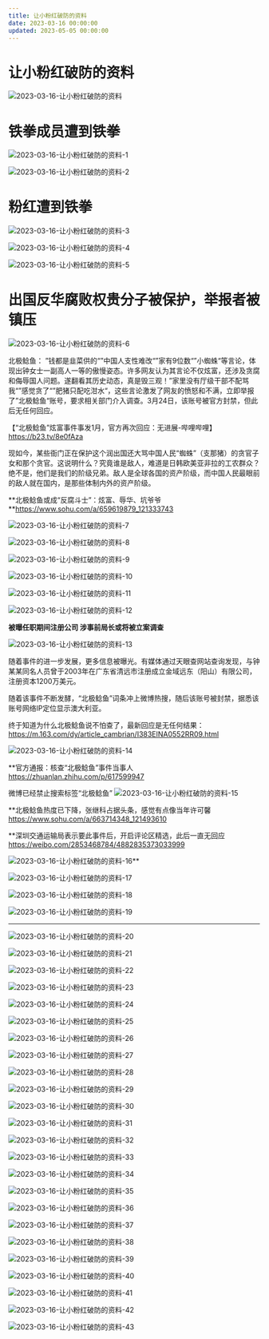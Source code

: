 ```yaml
---
title: 让小粉红破防的资料
date: 2023-03-16 00:00:00
updated: 2023-05-05 00:00:00
---
```


# 让小粉红破防的资料

![2023-03-16-让小粉红破防的资料](assets/2023-03-16-让小粉红破防的资料.jpeg)

# 铁拳成员遭到铁拳
![2023-03-16-让小粉红破防的资料-1](assets/2023-03-16-让小粉红破防的资料-1.jpeg)

![2023-03-16-让小粉红破防的资料-2](assets/2023-03-16-让小粉红破防的资料-2.jpeg)

# 粉红遭到铁拳
![2023-03-16-让小粉红破防的资料-3](assets/2023-03-16-让小粉红破防的资料-3.jpeg)

![2023-03-16-让小粉红破防的资料-4](assets/2023-03-16-让小粉红破防的资料-4.jpeg)

![2023-03-16-让小粉红破防的资料-5](assets/2023-03-16-让小粉红破防的资料-5.jpeg)

# 出国反华腐败权贵分子被保护，举报者被镇压
![2023-03-16-让小粉红破防的资料-6](assets/2023-03-16-让小粉红破防的资料-6.jpeg)

北极鲶鱼：
”钱都是韭菜供的“”中国人支性难改“”家有9位数“”小蜘蛛“等言论，体现出钟女士一副高人一等的傲慢姿态。许多网友认为其言论不仅炫富，还涉及贪腐和侮辱国人问题。遂翻看其历史动态，真是毁三观！”家里没有厅级干部不配骂我“”感觉贪了“”肥猪只配吃泔水“，这些言论激发了网友的愤怒和不满，立即举报了”北极鲶鱼“账号，要求相关部门介入调查。3月24日，该账号被官方封禁，但此后无任何回应。

【“北极鲶鱼”炫富事件事发1月，官方再次回应：无进展-哔哩哔哩】 https://b23.tv/8e0fAza

现如今，某些衙门正在保护这个润出国还大骂中国人民“蜘蛛”（支那猪）的贪官子女和那个贪官。这说明什么？究竟谁是敌人，难道是日韩欧美亚非拉的工农群众？绝不是，他们是我们的阶级兄弟。敌人是全球各国的资产阶级，而中国人民最眼前的敌人就在国内，是那些体制内外的资产阶级。

**北极鲶鱼或成“反腐斗士”：炫富、辱华、坑爷爷 **https://www.sohu.com/a/659619879_121333743

![2023-03-16-让小粉红破防的资料-7](assets/2023-03-16-让小粉红破防的资料-7.jpeg)

![2023-03-16-让小粉红破防的资料-8](assets/2023-03-16-让小粉红破防的资料-8.jpeg)

![2023-03-16-让小粉红破防的资料-9](assets/2023-03-16-让小粉红破防的资料-9.jpeg)

![2023-03-16-让小粉红破防的资料-10](assets/2023-03-16-让小粉红破防的资料-10.jpeg)

![2023-03-16-让小粉红破防的资料-11](assets/2023-03-16-让小粉红破防的资料-11.jpeg)

![2023-03-16-让小粉红破防的资料-12](assets/2023-03-16-让小粉红破防的资料-12.jpeg)

**被曝任职期间注册公司 涉事前局长或将被立案调查**

![2023-03-16-让小粉红破防的资料-13](assets/2023-03-16-让小粉红破防的资料-13.jpeg)

随着事件的进一步发展，更多信息被曝光。有媒体通过天眼查网站查询发现，与钟某某同名人员曾于2003年在广东省清远市注册成立金域远东（阳山）有限公司，注册资本1200万美元。

随着该事件不断发酵，“北极鲶鱼”词条冲上微博热搜，随后该账号被封禁，据悉该账号网络IP定位显示澳大利亚。

终于知道为什么北极鲶鱼说不怕查了，最新回应是无任何结果：https://m.163.com/dy/article_cambrian/I383EINA0552RR09.html

![2023-03-16-让小粉红破防的资料-14](assets/2023-03-16-让小粉红破防的资料-14.jpeg)

**官方通报：核查“北极鲶鱼”事件当事人 https://zhuanlan.zhihu.com/p/617599947

微博已经禁止搜索标签“北极鲶鱼”
![2023-03-16-让小粉红破防的资料-15](assets/2023-03-16-让小粉红破防的资料-15.png)

**北极鲶鱼热度已下降，张继科占据头条，感觉有点像当年许可馨 https://www.sohu.com/a/663714348_121493610

**深圳交通运输局表示要此事件后，开启评论区精选，此后一直无回应 https://weibo.com/2853468784/4882835373033999

![2023-03-16-让小粉红破防的资料-16](assets/2023-03-16-让小粉红破防的资料-16.jpeg)**

![2023-03-16-让小粉红破防的资料-17](assets/2023-03-16-让小粉红破防的资料-17.jpeg)

![2023-03-16-让小粉红破防的资料-18](assets/2023-03-16-让小粉红破防的资料-18.jpeg)

![2023-03-16-让小粉红破防的资料-19](assets/2023-03-16-让小粉红破防的资料-19.jpeg)

---------------
![2023-03-16-让小粉红破防的资料-20](assets/2023-03-16-让小粉红破防的资料-20.jpeg)

![2023-03-16-让小粉红破防的资料-21](assets/2023-03-16-让小粉红破防的资料-21.jpeg)

![2023-03-16-让小粉红破防的资料-22](assets/2023-03-16-让小粉红破防的资料-22.jpeg)

![2023-03-16-让小粉红破防的资料-23](assets/2023-03-16-让小粉红破防的资料-23.jpeg)

![2023-03-16-让小粉红破防的资料-24](assets/2023-03-16-让小粉红破防的资料-24.jpeg)

![2023-03-16-让小粉红破防的资料-25](assets/2023-03-16-让小粉红破防的资料-25.jpeg)

![2023-03-16-让小粉红破防的资料-26](assets/2023-03-16-让小粉红破防的资料-26.jpeg)

![2023-03-16-让小粉红破防的资料-27](assets/2023-03-16-让小粉红破防的资料-27.jpeg)

![2023-03-16-让小粉红破防的资料-28](assets/2023-03-16-让小粉红破防的资料-28.jpeg)

![2023-03-16-让小粉红破防的资料-29](assets/2023-03-16-让小粉红破防的资料-29.jpeg)

![2023-03-16-让小粉红破防的资料-30](assets/2023-03-16-让小粉红破防的资料-30.jpeg)

![2023-03-16-让小粉红破防的资料-31](assets/2023-03-16-让小粉红破防的资料-31.jpeg)

![2023-03-16-让小粉红破防的资料-32](assets/2023-03-16-让小粉红破防的资料-32.jpeg)

![2023-03-16-让小粉红破防的资料-33](assets/2023-03-16-让小粉红破防的资料-33.jpeg)

![2023-03-16-让小粉红破防的资料-34](assets/2023-03-16-让小粉红破防的资料-34.jpeg)

![2023-03-16-让小粉红破防的资料-35](assets/2023-03-16-让小粉红破防的资料-35.jpeg)

![2023-03-16-让小粉红破防的资料-36](assets/2023-03-16-让小粉红破防的资料-36.jpeg)

![2023-03-16-让小粉红破防的资料-37](assets/2023-03-16-让小粉红破防的资料-37.jpeg)

![2023-03-16-让小粉红破防的资料-38](assets/2023-03-16-让小粉红破防的资料-38.png)

![2023-03-16-让小粉红破防的资料-39](assets/2023-03-16-让小粉红破防的资料-39.png)

![2023-03-16-让小粉红破防的资料-40](assets/2023-03-16-让小粉红破防的资料-40.jpeg)

![2023-03-16-让小粉红破防的资料-41](assets/2023-03-16-让小粉红破防的资料-41.jpeg)

![2023-03-16-让小粉红破防的资料-42](assets/2023-03-16-让小粉红破防的资料-42.jpeg)

![2023-03-16-让小粉红破防的资料-43](assets/2023-03-16-让小粉红破防的资料-43.jpeg)

